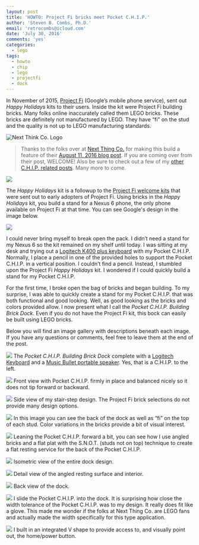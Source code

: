 ```yaml
---
layout: post
title: 'HOWTO: Project Fi bricks meet Pocket C.H.I.P.'
author: 'Steven B. Combs, Ph.D.'
email: 'retrocombs@icloud.com'
date: 'July 30, 2016'
comments: 'yes'
categories:
  - lego
tags:
  - howto
  - chip
  - lego
  - projectfi
  - dock
---
```


In November of 2015, [Project Fi][1] (Google’s mobile phone service), sent out *Happy Holidays* kits to their users. Inside the kit were Project Fi building bricks. Many folks online inaccurately called them LEGO bricks. These bricks are definitely not manufactured by LEGO. They have “fi” on the stud and the quality is not up to LEGO manufacturing standards.

![Next Think Co. Logo](https://cdn.shopify.com/s/files/1/1065/9514/t/15/assets/ntclogo.png?752585561207401692)

> Thanks to the folks over at [Next Thing Co.][6] for making this build a feature of their [August 11, 2016 blog post][7]. If you are coming over from their post, WELCOME! Also be sure to check out a few of my [other C.H.I.P. related posts](http://www.stevencombs.com/embedded.html). Many more to come.

![][image-1]

The *Happy Holidays* kit is a followup to the [Project Fi welcome kits][2] that were sent out to early adopters of Project Fi. Using bricks in the *Happy Holidays* kit, you build a stand for a Nexus 6 phone, the only phone available on Project Fi at that time. You can see Google's design in the image below.

![][image-2]

I could never bring myself to break open the pack. I didn’t need a stand for my Nexus 6 so the kit remained on my shelf until today. I was sitting at my desk and trying out a [Logitech K400 plus keyboard][3] with my Pocket C.H.I.P. Normally, I place a pencil in one of the provided holes to support the Pocket C.H.I.P. in a vertical position. I couldn’t find a pencil. Instead, I stumbled upon the Project Fi *Happy Holidays* kit. I wondered if I could quickly build a stand for my Pocket C.H.I.P.

For the first time, I broke open the bag of bricks and began building. To my surprise, I was able to quickly create a stand for my Pocket C.H.I.P. that was both functional and good looking. Well, as good looking as the bricks and colors provided allow. I now present what I call the *Pocket C.H.I.P. Building Brick Dock*. Even if you do not have the Project Fi kit, this bock can easily be built using LEGO bricks.

Below you will find an image gallery with descriptions beneath each image. If you have any questions or comments, feel free to leave them at the end of the post.

![][image-3]
The *Pocket C.H.I.P. Building Brick Dock* complete with a [Logitech Keyboard][4] and a [Music Bullet portable speaker][5]. Yes, that is a C.H.I.P. to the left.

![][image-4]
Front view with Pocket C.H.I.P. firmly in place and balanced nicely so it does not tip forward or backward.

![][image-5]
Side view of my stair-step design. The Project Fi brick selections do not provide many design options.

![][image-6]
In this image you can see the back of the dock as well as “fi” on the top of each stud. Color variations in the bricks provide a bit of visual interest.

![][image-7]
Leaning the Pocket C.H.I.P. forward a bit, you can see how I use angled bricks and a flat plat with the S.N.O.T. (studs not on top) technique to create a flat resting service for the back of the Pocket C.H.I.P.

![][image-8]
Isometric view of the entire dock design.

![][image-9]
Detail view of the angled resting surface and interior.

![][image-10]
Back view of the dock.

![][image-11]
I slide the Pocket C.H.I.P. into the dock. It is surprising how close the width tolerance of the Pocket C.H.I.P. was to my design. It really does fit like a glove. This made me wonder if the folks at Next Thing Co. are LEGO fans and actually made the width specifically for this type application.

![][image-12]
I built in an integrated V shape to provide access to, and visually point out, the home/power button.

[1]:	http://fi.google.com
[2]:	http://www.stevencombs.com/android/2015/06/27/google-fi-welcome-pack.html
[3]:	http://amzn.to/2alx7Y5
[4]:	http://amzn.to/2alx7Y5
[5]:	http://amzn.to/2acE2Dv
[6]:	https://www.nextthing.co/
[7]:	http://blog.nextthing.co/pocketc-h-i-p-community-projects-a-pokemon-go-trainer-bot-a-drawing-robot-a-brick-built-stand/

[image-1]: http://www.stevencombs.com/images/posts/chip/dock1.jpg
[image-2]: http://www.stevencombs.com/images/posts/chip/dock2.jpg
[image-3]: http://www.stevencombs.com/images/posts/chip/dock3.jpg
[image-4]: http://www.stevencombs.com/images/posts/chip/dock4.jpg
[image-5]: http://www.stevencombs.com/images/posts/chip/dock5.jpg
[image-6]: http://www.stevencombs.com/images/posts/chip/dock6.jpg
[image-7]: http://www.stevencombs.com/images/posts/chip/dock7.jpg
[image-8]: http://www.stevencombs.com/images/posts/chip/dock8.jpg
[image-9]: http://www.stevencombs.com/images/posts/chip/dock9.jpg
[image-10]:	http://www.stevencombs.com/images/posts/chip/dock10.jpg
[image-11]:	http://www.stevencombs.com/images/posts/chip/dock11.jpg
[image-12]: http://www.stevencombs.com/images/posts/chip/dock12.jpg
